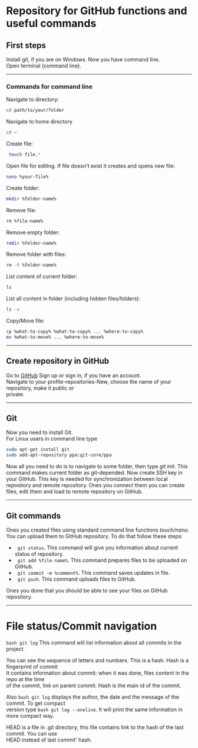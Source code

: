 # Repository for GitHub functions and useful commands

## First steps 

Install git, if you are on Windows. Now you have command line.  
Open terminal (command line).  

---

### Commands for command line

Navigate to directory:  
``` Bash
cd path/to/your/folder
```

Navigate to home directory  
```Bash
cd ~
```

Create file:  
```Bash
 touch file.*
```

Open file for editing. If file doesn't exist it creates and opens new file:  
```Bash
nano %your-file%
```

Create folder:  
```Bash
mkdir %folder-name%
```

Remove file:  
```Bash
rm %file-name%
```

Remove empty folder:  
```Bash
rmdir %folder-name% 
```

Remove folder with files:  
```Bash
rm -R %folder-name%
```

List content of current folder:  
```Bash
ls
```

List all content in folder (including hidden files/folders):  
```Bash
ls -a 
```

Copy/Move file:  
```Bash
cp %what-to-copy% %what-to-copy% ... %where-to-copy%  
mv %what-to-move% ... %where-to-move%
```
---

## Create repository in GitHub

Go to [GitHub](https://github.com "I am GitHub!") Sign up or sign in, if you have an account.  
Navigate to your profile-repositories-New, choose the name of your repository, make it public or  
private.

---

## Git 

Now you need to install Git.  
For Linux users in command line type  
```Bash
sudo apt-get install git  
sudo add-apt-repository ppa:git-core/ppa  
``` 

Now all you need to do is to navigate to some folder, then type *git init*. This command 
makes current folder as git-depended. Now create SSH key in your GitHub. This key is needed for 
synchronization between local repository and remote repository. Ones you connect them 
you can create files, edit them and load to remote repository on GitHub.

---

## Git commands 

Ones you created files using standard command line functions *touch/nano*. You can upload them to
GitHub repository. To do that follow these steps:  

* ``` git status```. This command will give you information about current status of repository.  
* ``` git add %file-name%```. This command prepares files to be uploaded on GitHub.  
* ``` git commit -m %comment%```. This command saves updates in file.  
* ``` git push```. This command uploads files to GitHub.  

Ones you done that you should be able to see your files on GitHub repository. 

---

# File status/Commit navigation

```bash git log``` This command will list information about all commits in the project.

You can see the sequence of letters and numbers. This is a hash. Hash is a fingerprint of commit  
It contains information about commit: when it was done, files content in the repo at the time  
of the commit, link on parent commit. Hash is the main id of the commit.

Also ```bash git log``` displays the author, the date and the message of the commit. To get compact  
version type ```bash git log --oneline```. It will print the same information in more compact way.  

HEAD is a file in .git directory, this file contains link to the hash of the last commit. You can use  
HEAD instead of last commit' hash. 
